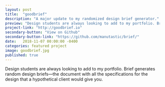 ```yaml
---
layout: post
title:  "goodbrief"
description: "A major update to my randomized design brief generator."
preview: "Design students are always looking to add to my portfolio. Brief generates random design briefs—the document with all the specifications for the design that a hypothetical client would give you."
project-link: "http://goodbrief.io"
secondary-button: "View on Github"
secondary-button-link: "https://github.com/manutastic/brief/"
date:   2018-11-07 00:00:00 -0400
categories: featured project
image: goodbrief.jpg
published: true
---
```

Design students are always looking to add to my portfolio. Brief generates random design briefs—the document with all the specifications for the design that a hypothetical client would give you.